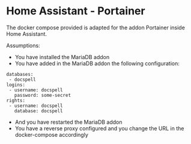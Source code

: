 # Home Assistant - Portainer

The docker compose provided is adapted for the addon Portainer inside Home Assistant.

Assumptions:
- You have installed the MariaDB addon
- You have added in the MariaDB addon the following configuration:
 ~~~
databases:
  - docspell
logins:
  - username: docspell
    password: some-secret
rights:
  - username: docspell
    database: docspell
 ~~~
- And you have restarted the MariaDB addon
- You have a reverse proxy configured and you change the URL in the docker-compose accordingly
